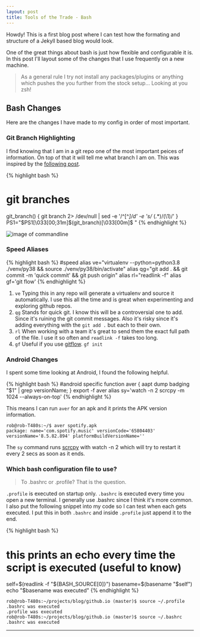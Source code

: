 ```yaml
---
layout: post
title: Tools of the Trade - Bash
---
```



<div class="message">
  Howdy! This is a first blog post where I can test how the formating and structure of a Jekyll based blog would look.
</div>

One of the great things about bash is just how flexible and configurable it is. In this post I'll layout some of the changes that I use frequently on a new machine.

> As a general rule I try not install any packages/plugins or anything which pushes the you further from the stock setup... Looking at you zsh!




## Bash Changes

Here are the changes I have made to my config in order of most important. 

### Git Branch Highlighting

I find knowing that I am in a git repo one of the most important peices of information. On top of that it will tell me what branch I am on. This was inspired by the [following post](https://www.shellhacks.com/show-git-branch-terminal-command-prompt).

{% highlight bash %}
# git branches
git_branch() {
  git branch 2> /dev/null | sed -e '/^[^*]/d' -e 's/* \(.*\)/(\1)/'
}
PS1="$PS1\[\033[00;31m\]\$(git_branch)\[\033[00m\]\$ "
{% endhighlight %}

![image of commandline](git_branch.png)

### Speed Aliases

{% highlight bash %}
#speed
alias ve="virtualenv --python=python3.8 ./venv/py38 && source ./venv/py38/bin/activate"
alias qg="git add . && git commit -m 'quick commit' && git push origin"
alias rl="readlink -f"
alias gf='git flow'
{% endhighlight %}

1. `ve` Typing this in any repo will generate a virtualenv and source it automatically. I use this all the time and is great when experimenting and exploring github repos.
2. `qg` Stands for quick git. I know this will be a controversial one to add. Since it's ruining the git commit messages. Also it's risky since it's adding everything with the `git add .` but each to their own.
3. `rl` When working with a team it's great to send them the exact full path of the file. I use it so often and `readlink -f` takes too long.
4. `gf` Useful if you use [gitflow](http://danielkummer.github.io/git-flow-cheatsheet/). `gf init`

### Android Changes

I spent some time looking at Android, I found the following helpful.

{% highlight bash %}
#android specific
function aver { aapt dump badging "$1" | grep versionName; }
export -f aver
alias sy='watch -n 2 scrcpy -m 1024 --always-on-top'
{% endhighlight %}

This means I can run `aver` for an apk and it prints the APK version information.

```
rob@rob-T480s:~/$ aver spotify.apk 
package: name='com.spotify.music' versionCode='65804403' versionName='8.5.82.894' platformBuildVersionName=''
```
The `sy` command runs [scrcpy](https://github.com/Genymobile/scrcpy) with watch -n 2 which will try to restart it every 2 secs as soon as it ends.


### Which bash configuration file to use?

> To .bashrc or .profile? That is the question.

`.profile` is executed on startup only. `.bashrc` is executed every time you open a new terminal. I generally use .bashrc since I think it's more common. I also put the following snippet into my code so I can test when each gets executed. I put this in both `.bashrc` and inside `.profile` just append it to the end.

{% highlight bash %}
# this prints an echo every time the script is executed (useful to know)
self=$(readlink -f "${BASH_SOURCE[0]}")
basename=$(basename "$self")
echo "$basename was executed"
{% endhighlight %}

```
rob@rob-T480s:~/projects/blog/github.io (master)$ source ~/.profile 
.bashrc was executed
.profile was executed
rob@rob-T480s:~/projects/blog/github.io (master)$ source ~/.bashrc 
.bashrc was executed
```


-----

